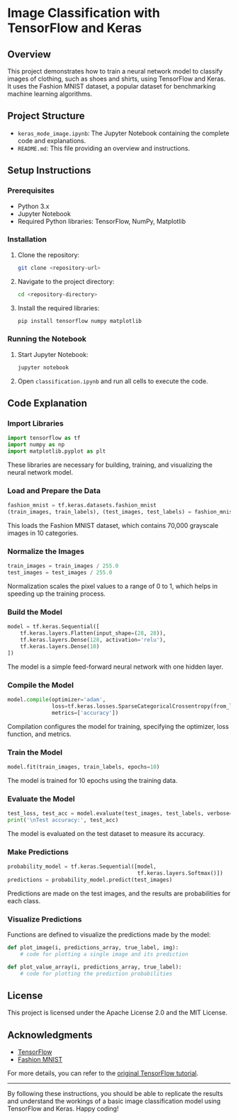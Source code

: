 # Image Classification with TensorFlow and Keras

## Overview
This project demonstrates how to train a neural network model to classify images of clothing, such as shoes and shirts, using TensorFlow and Keras. It uses the Fashion MNIST dataset, a popular dataset for benchmarking machine learning algorithms.

## Project Structure
- `keras_mode_image.ipynb`: The Jupyter Notebook containing the complete code and explanations.
- `README.md`: This file providing an overview and instructions.

## Setup Instructions

### Prerequisites
- Python 3.x
- Jupyter Notebook
- Required Python libraries: TensorFlow, NumPy, Matplotlib

### Installation
1. Clone the repository:
   ```sh
   git clone <repository-url>
   ```
2. Navigate to the project directory:
   ```sh
   cd <repository-directory>
   ```
3. Install the required libraries:
   ```sh
   pip install tensorflow numpy matplotlib
   ```

### Running the Notebook
1. Start Jupyter Notebook:
   ```sh
   jupyter notebook
   ```
2. Open `classification.ipynb` and run all cells to execute the code.

## Code Explanation

### Import Libraries
```python
import tensorflow as tf
import numpy as np
import matplotlib.pyplot as plt
```
These libraries are necessary for building, training, and visualizing the neural network model.

### Load and Prepare the Data
```python
fashion_mnist = tf.keras.datasets.fashion_mnist
(train_images, train_labels), (test_images, test_labels) = fashion_mnist.load_data()
```
This loads the Fashion MNIST dataset, which contains 70,000 grayscale images in 10 categories.

### Normalize the Images
```python
train_images = train_images / 255.0
test_images = test_images / 255.0
```
Normalization scales the pixel values to a range of 0 to 1, which helps in speeding up the training process.

### Build the Model
```python
model = tf.keras.Sequential([
    tf.keras.layers.Flatten(input_shape=(28, 28)),
    tf.keras.layers.Dense(128, activation='relu'),
    tf.keras.layers.Dense(10)
])
```
The model is a simple feed-forward neural network with one hidden layer.

### Compile the Model
```python
model.compile(optimizer='adam',
              loss=tf.keras.losses.SparseCategoricalCrossentropy(from_logits=True),
              metrics=['accuracy'])
```
Compilation configures the model for training, specifying the optimizer, loss function, and metrics.

### Train the Model
```python
model.fit(train_images, train_labels, epochs=10)
```
The model is trained for 10 epochs using the training data.

### Evaluate the Model
```python
test_loss, test_acc = model.evaluate(test_images, test_labels, verbose=2)
print('\nTest accuracy:', test_acc)
```
The model is evaluated on the test dataset to measure its accuracy.

### Make Predictions
```python
probability_model = tf.keras.Sequential([model, 
                                         tf.keras.layers.Softmax()])
predictions = probability_model.predict(test_images)
```
Predictions are made on the test images, and the results are probabilities for each class.

### Visualize Predictions
Functions are defined to visualize the predictions made by the model:
```python
def plot_image(i, predictions_array, true_label, img):
    # code for plotting a single image and its prediction

def plot_value_array(i, predictions_array, true_label):
    # code for plotting the prediction probabilities
```

## License
This project is licensed under the Apache License 2.0 and the MIT License.

## Acknowledgments
- [TensorFlow](https://www.tensorflow.org/)
- [Fashion MNIST](https://github.com/zalandoresearch/fashion-mnist)

For more details, you can refer to the [original TensorFlow tutorial](https://www.tensorflow.org/tutorials/keras/classification).

---

By following these instructions, you should be able to replicate the results and understand the workings of a basic image classification model using TensorFlow and Keras. Happy coding!
